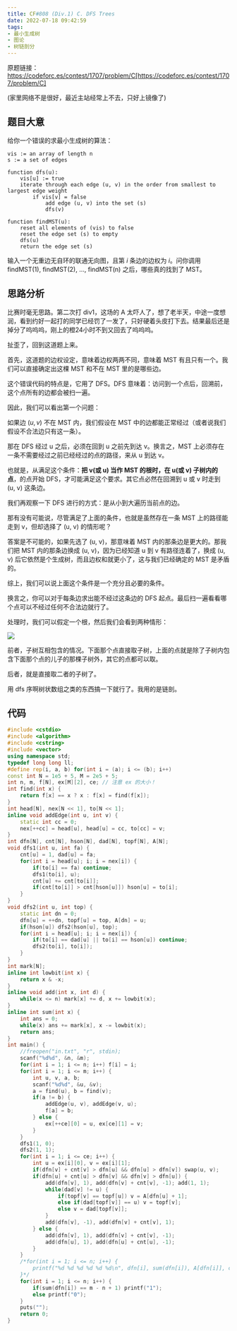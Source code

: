 ```yaml
---
title: CF#808 (Div.1) C. DFS Trees
date: 2022-07-18 09:42:59
tags:
- 最小生成树
- 图论
- 树链剖分
---
```


原题链接：https://codeforc.es/contest/1707/problem/C[https://codeforc.es/contest/1707/problem/C]

(家里网络不是很好，最近主站经常上不去，只好上镜像了)

## 题目大意

给你一个错误的求最小生成树的算法：

```
vis := an array of length n
s := a set of edges

function dfs(u):
    vis[u] := true
    iterate through each edge (u, v) in the order from smallest to largest edge weight
        if vis[v] = false
            add edge (u, v) into the set (s)
            dfs(v)

function findMST(u):
    reset all elements of (vis) to false
    reset the edge set (s) to empty
    dfs(u)
    return the edge set (s)
```

输入一个无重边无自环的联通无向图，且第 $i$ 条边的边权为 $i$。问你调用 findMST(1), findMST(2), ..., findMST(n) 之后，哪些真的找到了 MST。

## 思路分析

比赛时毫无思路。第二次打 div1，这场的 A 太吓人了，想了老半天，中途一度想润，看到约好一起打的同学已经罚了一发了，只好硬着头皮打下去。结果最后还是掉分了呜呜呜，刚上的橙24小时不到又回去了呜呜呜。

扯歪了，回到这道题上来。

首先，这道题的边权设定，意味着边权两两不同，意味着 MST 有且只有一个。我们可以直接确定出这棵 MST 和不在 MST 里的是哪些边。

这个错误代码的特点是，它用了 DFS。DFS 意味着：访问到一个点后，回溯前，这个点所有的边都会被扫一遍。

因此，我们可以看出第一个问题：

如果边 $(u, v)$ 不在 MST 内，我们假设在 MST 中的边都能正常经过（或者说我们假设不合法边只有这一条）。

那在 DFS 经过 u 之后，必须在回到 u 之前先到达 v。换言之，MST 上必须存在一条不需要经过之前已经经过的点的路径，来从 u 到达 v。

也就是，从满足这个条件：**把 v(或 u) 当作 MST 的根时，在 u(或 v) 子树内的点**，的点开始 DFS，才可能满足这个要求。其它点必然在回溯到 u 或 v 时走到 (u, v) 这条边。

我们再观察一下 DFS 进行的方式：是从小到大遍历当前点的边。

那有没有可能说，尽管满足了上面的条件，也就是虽然存在一条 MST 上的路径能走到 v，但却选择了 (u, v) 的情形呢？

答案是不可能的，如果先选了 (u, v)，那意味着 MST 内的那条边是更大的。那我们把 MST 内的那条边换成 (u, v)，因为已经知道 u 到 v 有路径连着了，换成 (u, v) 后它依然是个生成树，而且边权和就更小了，这与我们已经确定的 MST 是矛盾的。

综上，我们可以说上面这个条件是一个充分且必要的条件。

换言之，你可以对于每条边求出能不经过这条边的 DFS 起点。最后扫一遍看看哪个点可以不经过任何不合法边就行了。

处理时，我们可以假定一个根，然后我们会看到两种情形：

![](/images/1707C.png)

前者，子树互相包含的情况。下面那个点直接取子树，上面的点就是除了子树内包含下面那个点的儿子的那棵子树外，其它的点都可以取。

后者，就是直接取二者的子树了。

用 dfs 序啊树状数组之类的东西搞一下就行了。我用的是链剖。

## 代码

```c++
#include <cstdio>
#include <algorithm>
#include <cstring>
#include <vector>
using namespace std;
typedef long long ll;
#define rep(i, a, b) for(int i = (a); i <= (b); i++)
const int N = 1e5 + 5, M = 2e5 + 5;
int n, m, f[N], ex[M][2], ce; // 注意 ex 的大小！
int find(int x) {
    return f[x] == x ? x : f[x] = find(f[x]);
}
int head[N], nex[N << 1], to[N << 1];
inline void addEdge(int u, int v) {
    static int cc = 0;
    nex[++cc] = head[u], head[u] = cc, to[cc] = v;
}
int dfn[N], cnt[N], hson[N], dad[N], topf[N], A[N];
void dfs1(int u, int fa) {
    cnt[u] = 1, dad[u] = fa;
    for(int i = head[u]; i; i = nex[i]) {
        if(to[i] == fa) continue;
        dfs1(to[i], u);
        cnt[u] += cnt[to[i]];
        if(cnt[to[i]] > cnt[hson[u]]) hson[u] = to[i];
    }
}
void dfs2(int u, int top) {
    static int dn = 0;
    dfn[u] = ++dn, topf[u] = top, A[dn] = u;
    if(hson[u]) dfs2(hson[u], top);
    for(int i = head[u]; i; i = nex[i]) {
        if(to[i] == dad[u] || to[i] == hson[u]) continue;
        dfs2(to[i], to[i]);
    }
}
int mark[N];
inline int lowbit(int x) {
    return x & -x;
}
inline void add(int x, int d) {
    while(x <= n) mark[x] += d, x += lowbit(x);
}
inline int sum(int x) {
    int ans = 0;
    while(x) ans += mark[x], x -= lowbit(x);
    return ans;
}
int main() {
    //freopen("in.txt", "r", stdin);
    scanf("%d%d", &n, &m);
    for(int i = 1; i <= n; i++) f[i] = i;
    for(int i = 1; i <= m; i++) {
        int u, v, a, b; 
        scanf("%d%d", &u, &v);
        a = find(u), b = find(v);
        if(a != b) {
            addEdge(u, v), addEdge(v, u);
            f[a] = b;
        } else {
            ex[++ce][0] = u, ex[ce][1] = v;
        }
    }
    dfs1(1, 0);
    dfs2(1, 1);
    for(int i = 1; i <= ce; i++) {
        int u = ex[i][0], v = ex[i][1];
        if(dfn[v] + cnt[v] > dfn[u] && dfn[u] > dfn[v]) swap(u, v);
        if(dfn[u] + cnt[u] > dfn[v] && dfn[v] > dfn[u]) {
            add(dfn[v], 1), add(dfn[v] + cnt[v], -1); add(1, 1);
            while(dad[v] != u) {
                if(topf[v] == topf[u]) v = A[dfn[u] + 1];
                else if(dad[topf[v]] == u) v = topf[v];
                else v = dad[topf[v]];
            }
            add(dfn[v], -1), add(dfn[v] + cnt[v], 1);
        } else {
            add(dfn[v], 1), add(dfn[v] + cnt[v], -1);
            add(dfn[u], 1), add(dfn[u] + cnt[u], -1);
        }
    }
    /*for(int i = 1; i <= n; i++) {
        printf("%d %d %d %d %d %d\n", dfn[i], sum(dfn[i]), A[dfn[i]], cnt[i], topf[i], dad[i]);
    }*/
    for(int i = 1; i <= n; i++) {
        if(sum(dfn[i]) == m - n + 1) printf("1");
        else printf("0");
    }
    puts("");
    return 0;
}
```